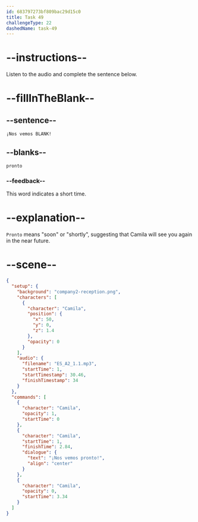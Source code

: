 ```yaml
---
id: 683797273bf809bac29d15c0
title: Task 49
challengeType: 22
dashedName: task-49
---
```


<!-- (Audio) Camila: ¡Nos vemos pronto! -->

# --instructions--

Listen to the audio and complete the sentence below.

# --fillInTheBlank--

## --sentence--

`¡Nos vemos BLANK!`

## --blanks--

`pronto`

### --feedback--

This word indicates a short time.

# --explanation--

`Pronto` means "soon" or "shortly", suggesting that Camila will see you again in the near future.

# --scene--

```json
{
  "setup": {
    "background": "company2-reception.png",
    "characters": [
      {
        "character": "Camila",
        "position": {
          "x": 50,
          "y": 0,
          "z": 1.4
        },
        "opacity": 0
      }
    ],
    "audio": {
      "filename": "ES_A2_1.1.mp3",
      "startTime": 1,
      "startTimestamp": 30.46,
      "finishTimestamp": 34
    }
  },
  "commands": [
    {
      "character": "Camila",
      "opacity": 1,
      "startTime": 0
    },
    {
      "character": "Camila",
      "startTime": 1,
      "finishTime": 2.84,
      "dialogue": {
        "text": "¡Nos vemos pronto!",
        "align": "center"
      }
    },
    {
      "character": "Camila",
      "opacity": 0,
      "startTime": 3.34
    }
  ]
}
```
